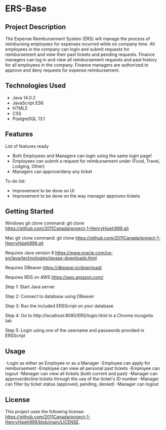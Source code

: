 # ERS-Base
## Project Description

The Expense Reimbursement System (ERS) will manage the process of reimbursing employees for
expenses incurred while on company time. All employees in the company can login and submit requests
for reimbursement and view their past tickets and pending requests. Finance managers can log in and
view all reimbursement requests and past history for all employees in the company. Finance managers
are authorized to approve and deny requests for expense reimbursement.

## Technologies Used

* Java 14.0.2
* JavaScript ES6
* HTML5
* CSS
* PostgreSQL 13.1

## Features

List of features ready
* Both Employees and Managers can login using the same login page!
* Employees can submit a request for reimbursement under (Food, Travel, Lodging, Other)
* Managers can approve/deny any ticket

To-do list:
* Improvement to be done on UI
* Improvement to be done on the way manager approves tickets

## Getting Started
   
Windows git clone command:
git clone https://github.com/2011Canada/project-1-HenryHsieh999.git

Mac git clone command:
git clone https://github.com/2011Canada/project-1-HenryHsieh999.git

Requires Java version 8
[<https://www.oracle.com/ca-en/java/technologies/javase-downloads.html>](https://www.oracle.com/ca-en/java/technologies/javase-downloads.html)

Requires DBeaver
[<https://dbeaver.io/download/>](https://dbeaver.io/download/)

Requires RDS on AWS
[<https://aws.amazon.com/>](https://aws.amazon.com/)

Step 1:
Start Java server

Step 2:
Connect to database using DBeaver

Step 3:
Run the included ERSScript on your database

Step 4:
Go to http://localhost:8080/ERS/login.html in a Chrome incognito tab

Step 5:
Login using one of the username and passwords provided in ERSScript

## Usage

-Login as either an Employee or as a Manager
-Employee can apply for reimbursement
-Employee can view all personal past tickets
-Employee can logout
-Manager can view all tickets (both current and past)
-Manager can approve/decline tickets through the use of the ticket's ID number
-Manager can filter by ticket status (approved, pending, denied)
-Manager can logout



## License

This project uses the following license: [<https://github.com/2011Canada/project-1-HenryHsieh999/blob/main/LICENSE>](<https://github.com/2011Canada/project-1-HenryHsieh999/blob/main/LICENSE>).
